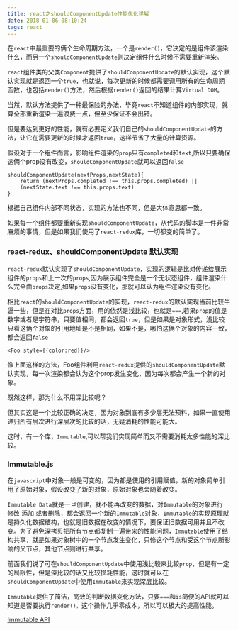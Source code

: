 ```yaml
---
title: react之shouldComponentUpdate性能优化详解
date: 2018-01-06 08:10:24
tags: react
---
```


在`react`中最重要的俩个生命周期方法，一个是`render()`，它决定的是组件该渲染什么，而另一个`shouldComponentUpdate`则决定组件什么时候不需要重新渲染。

`react`组件类的父类`Component`提供了`shouldComponentUpdate`的默认实现，这个默认实现就是返回一个`true`，也就说，每次更新的时候都需要调用所有的生命周期函数，也包括`render()`方法，然后根据`render()`返回的结果计算`Virtual DOM`。

当然，默认方法提供了一种最保险的办法，毕竟`react`不知道组件的内部实现，就算全部重新渲染一遍浪费一点，但至少保证不会出错。

但是要达到更好的性能，就有必要定义我们自己的`shouldComponentUpdate`的方法，让它在需要更新的时候才返回`true`，这样节省了大量的计算资源。


假设对于一个组件而言，影响组件渲染的`prop`只有`completed`和`text`,所以只要确保这俩个prop没有改变，`shouldComponentUpdate`就可以返回`false`

```
shouldComponentUpdate(nextProps,nextState){
	return (nextProps.completed !== this.props.completed) ||
	(nextState.text !== this.props.text)
}
```

根据自己组件内部不同状态，实现的方法也不同，但是大体意思都一致。

如果每一个组件都要重新实现`shouldComponentUpdate`，从代码的脚本是一件非常麻烦的事情，但是如果我们使用了`react-redux`库，一切都变的简单了。

### react-redux、shouldComponentUpdate 默认实现

`react-redux`默认实现了`shouldComponentUpdate`，实现的逻辑是比对传递给展示组件的`props`和上一次的`props`,因为展示组件完全是一个无状态组件，组件渲染什么完全由`props`决定,如果`props`没有变化，那就可以认为组件渲染没有变化。

相比`react`的`shouldComponentUpdate`的实现，`react-redux`的默认实现当前比较牛逼一些，但是在对比`props`方面，用的依然是浅比较，也就是`===`,若果`prop`的值是数字或者是字符串，只要值相同，都会返回`true`，但是如果是对象形式，浅比较只看这俩个对象的引用地址是不是相同，如果不是，哪怕这俩个对象的内容一致，都会返回`false`

```
<Foo style={{color:red}}/>
```

像上面这样的方法，Foo组件利用`react-redux`提供的`shouldComponentUpdate`默认实现，每一次渲染都会认为这个prop发生变化，因为每次都会产生一个新的对象。

既然这样，那为什么不用深比较呢？

但其实这是一个比较正确的决定，因为对象到底有多少层无法预料，如果一直使用递归所有层次进行深层次的比较的话，无疑消耗的性能可能大。


这时，有一个库，`Immutable`,可以帮我们实现简单而又不需要消耗太多性能的深比较。

### Immutable.js

在`javascript`中对象一般是可变的，因为都是使用的引用赋值，新的对象简单引用了原始对象，假设改变了新的对象，原始对象也会随着改变。

`Immutable Data`就是一旦创建，就不能再改变的数据，对`Immutable`的对象进行 修改 添加 或者删除，都会返回一个新的`Immutable`对象，`Immutable`的实现原理就是持久化数据结构，也就是旧数据在改变的情况下，要保证旧数据可用并且不改变。为了避免深拷贝把所有节点都复制一遍带来的性能问题，`Immutable`使用了结构共享，就是如果对象树中的一个节点发生变化，只修这个节点和受这个节点所影响的父节点，其他节点则进行共享。

前面我们说了可在`shouldComponentUpdate`中使用浅比较来比较`prop`，但是有一定的局限性，但是深比较的话又比较损耗性能，这时就可以在`shouldComponentUpdate`中使用`Immutable`来实现深层比较。

`Immutable`提供了简洁，高效的判断数据变化方法，只要`===`和`is`简便的API就可以知道是否要执行`render()，`这个操作几乎零成本，所以可以极大的提高性能。


[Immutable API](https://github.com/lucaong/immutable)